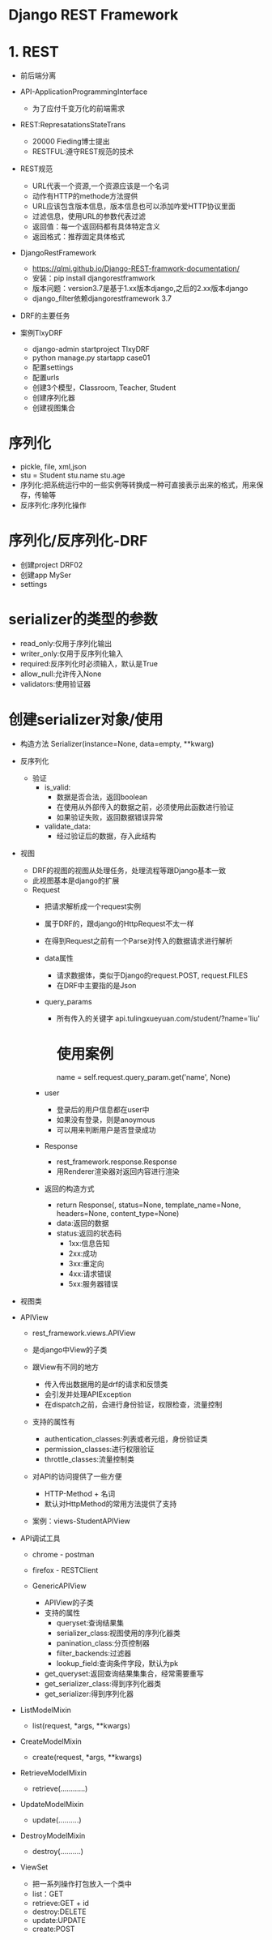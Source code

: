 # Django REST Framework
# 1. REST
- 前后端分离
- API-ApplicationProgrammingInterface
    - 为了应付千变万化的前端需求
- REST:RepresatationsStateTrans
    - 20000 Fieding博士提出
    - RESTFUL:遵守REST规范的技术
- REST规范
    - URL代表一个资源,一个资源应该是一个名词
    - 动作有HTTP的methode方法提供
    - URL应该包含版本信息，版本信息也可以添加咋爱HTTP协议里面
    - 过滤信息，使用URL的参数代表过滤
    - 返回值：每一个返回码都有具体特定含义
    - 返回格式：推荐固定具体格式
    
- DjangoRestFramework
    - https://qlmi.github.io/Django-REST-framwork-documentation/
    - 安装：pip install djangorestframwork
    - 版本问题：version3.7是基于1.xx版本django,之后的2.xx版本django
    - django_filter依赖djangorestframework 3.7
- DRF的主要任务
- 案例TlxyDRF
    - django-admin startproject TlxyDRF
    - python manage.py startapp case01
    - 配置settings
    - 配置urls
    - 创建3个模型，Classroom, Teacher, Student
    - 创建序列化器
    - 创建视图集合
    
# 序列化
- pickle, file, xml,json
- stu = Student
    stu.name
    stu.age
- 序列化:把系统运行中的一些实例等转换成一种可直接表示出来的格式，用来保存，传输等
- 反序列化:序列化操作
# 序列化/反序列化-DRF
- 创建project DRF02
- 创建app MySer
- settings
# serializer的类型的参数
- read_only:仅用于序列化输出
- writer_only:仅用于反序列化输入
- required:反序列化时必须输入，默认是True
- allow_null:允许传入None
- validators:使用验证器
# 创建serializer对象/使用
- 构造方法
    Serializer(instance=None, data=empty, **kwarg)
    
- 反序列化
    - 验证
        - is_valid:
            - 数据是否合法，返回boolean
            - 在使用从外部传入的数据之前，必须使用此函数进行验证
            - 如果验证失败，返回数据错误异常
        - validate_data:
            - 经过验证后的数据，存入此结构
            
- 视图
    - DRF的视图的视图从处理任务，处理流程等跟Django基本一致
    - 此视图基本是django的扩展
    - Request
        - 把请求解析成一个request实例
        - 属于DRF的，跟django的HttpRequest不太一样
        - 在得到Request之前有一个Parse对传入的数据请求进行解析
        - data属性
            - 请求数据体，类似于Django的request.POST, request.FILES
            - 在DRF中主要指的是Json
        - query_params
            - 所有传入的关键字
                api.tulingxueyuan.com/student/?name='liu'
                # 使用案例
                name = self.request.query_param.get('name', None)
                
        - user
            - 登录后的用户信息都在user中
            - 如果没有登录，则是anoymous
            - 可以用来判断用户是否登录成功
        - Response
            - rest_framework.response.Response
            - 用Renderer渲染器对返回内容进行渲染
            
        - 返回的构造方式
            - return Response(, status=None, template_name=None, headers=None, content_type=None)
            - data:返回的数据
            - status:返回的状态码
                - 1xx:信息告知
                - 2xx:成功
                - 3xx:重定向
                - 4xx:请求错误
                - 5xx:服务器错误
- 视图类
- APIView
    - rest_framework.views.APIView
    - 是django中View的子类
    - 跟View有不同的地方
        - 传入传出数据用的是drf的请求和反馈类
        - 会引发并处理APIException
        - 在dispatch之前，会进行身份验证，权限检查，流量控制
    - 支持的属性有
        - authentication_classes:列表或者元组，身份验证类
        - permission_classes:进行权限验证
        - throttle_classes:流量控制类
        
    - 对API的访问提供了一些方便
        - HTTP-Method + 名词
        - 默认对HttpMethod的常用方法提供了支持
    - 案例：views-StudentAPIView
    
- API调试工具
    - chrome - postman
    - firefox - RESTClient
    
    - GenericAPIView
        - APIView的子类
        - 支持的属性
            - queryset:查询结果集
            - serializer_class:视图使用的序列化器类
            - panination_class:分页控制器
            - filter_backends:过滤器
            - lookup_field:查询条件字段，默认为pk
        - get_queryset:返回查询结果集集合，经常需要重写
        - get_serializer_class:得到序列化器类
        - get_serializer:得到序列化器
- ListModelMixin
    - list(request, *args, **kwargs)
- CreateModelMixin
    - create(request, *args, **kwargs)
- RetrieveModelMixin
    - retrieve(............)
- UpdateModelMixin
    - update(..........)
- DestroyModelMixin
    - destroy(..........)

- ViewSet
    - 把一系列操作打包放入一个类中
    - list：GET
    - retrieve:GET + id
    - destroy:DELETE
    - update:UPDATE
    - create:POST

        
        
            

          

    

